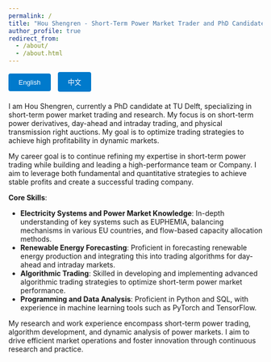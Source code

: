 ```yaml
---
permalink: /
title: "Hou Shengren - Short-Term Power Market Trader and PhD Candidate"
author_profile: true
redirect_from: 
  - /about/
  - /about.html
---
```


<style>
  #tabs {
    margin-bottom: 20px;
  }
  #tabs button {
    padding: 10px 20px;
    margin-right: 10px;
    cursor: pointer;
    background-color: #007acc;
    color: white;
    border: none;
    border-radius: 4px;
  }
  #tabs button:hover {
    background-color: #005f99;
  }
  .tabcontent {
    display: none;
  }
  .tabcontent.active {
    display: block;
  }
</style>

<div id="tabs">
  <button onclick="openTab('english')">English</button>
  <button onclick="openTab('chinese')">中文</button>
</div>

<div id="english" class="tabcontent active">


I am Hou Shengren, currently a PhD candidate at TU Delft, specializing in short-term power market trading and research. My focus is on short-term power derivatives, day-ahead and intraday trading, and physical transmission right auctions. My goal is to optimize trading strategies to achieve high profitability in dynamic markets.

My career goal is to continue refining my expertise in short-term power trading while building and leading a high-performance team or Company. I aim to leverage both fundamental and quantitative strategies to achieve stable profits and create a successful trading company.

**Core Skills**:
- **Electricity Systems and Power Market Knowledge**: In-depth understanding of key systems such as EUPHEMIA, balancing mechanisms in various EU countries, and flow-based capacity allocation methods.
- **Renewable Energy Forecasting**: Proficient in forecasting renewable energy production and integrating this into trading algorithms for day-ahead and intraday markets.
- **Algorithmic Trading**: Skilled in developing and implementing advanced algorithmic trading strategies to optimize short-term power market performance.
- **Programming and Data Analysis**: Proficient in Python and SQL, with experience in machine learning tools such as PyTorch and TensorFlow.

My research and work experience encompass short-term power trading, algorithm development, and dynamic analysis of power markets. I aim to drive efficient market operations and foster innovation through continuous research and practice.


</div>

<div id="chinese" class="tabcontent">


我是侯胜任，是代尔夫特理工大学的博士生，专注于短期电力市场交易和研究。我的研究方向包括短期电力衍生品、日前和日内交易，以及物理传输权拍卖。我的目标是通过优化交易策略，在动态市场中实现高盈利。

我的职业目标是继续在短期电力交易方面精进，并带领一个高效的团队或公司，利用基本面和量化策略来实现稳定的盈利目标，打造一个成功的交易团队。

我的研究和工作经验涵盖了短期电力交易、算法开发以及电力市场的动态分析，希望通过持续的研究和实践，推动电力市场的高效运行与创新发展。

</div>

<script>
function openTab(tabName) {
  var i;
  var x = document.getElementsByClassName("tabcontent");
  for (i = 0; i < x.length; i++) {
    x[i].classList.remove("active");
  }
  document.getElementById(tabName).classList.add("active");
}
</script>
